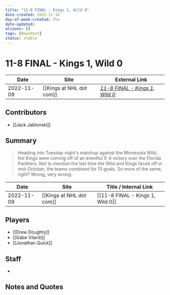 ```yaml
---
title: "11-8 FINAL - Kings 1, Wild 0"
date-created: 2022-11-10
day-of-week-created: Thu
date-updated: 
aliases: []
tags: [NewsPost]
status: stable
---
```


# 11-8 FINAL - Kings 1, Wild 0

| Date       | Site                 | External Link                                                                                           |
| ---------- | -------------------- | ------------------------------------------------------------------------------------------------------- |
| 2022-11-09 | [[Kings at NHL dot com]] | [*11-8 FINAL - Kings 1, Wild 0*](https://www.nhl.com/kings/news/118-final---kings-1-wild-0/c-337401150) |

## Contributors
- [[Jack Jablonski]]

## Summary
> Heading into Tuesday night's matchup against the Minnesota Wild, the Kings were coming off of an eventful 5-4 victory over the Florida Panthers. Not to mention the last time the Wild and Kings faced off in mid-October, the teams combined for 13 goals. So more of the same, right? Wrong, very wrong. 

| Date       | Site                 | Title / Internal Link            |
| ---------- | -------------------- | -------------------------------- |
| 2022-11-09 | [[Kings at NHL dot com]] | [[11-8 FINAL - Kings 1, Wild 0]] |

## Players
- [[Drew Doughty]]
- [[Gabe Vilardi]]
- [[Jonathan Quick]]

## Staff
- 

## Notes and Quotes
> 

